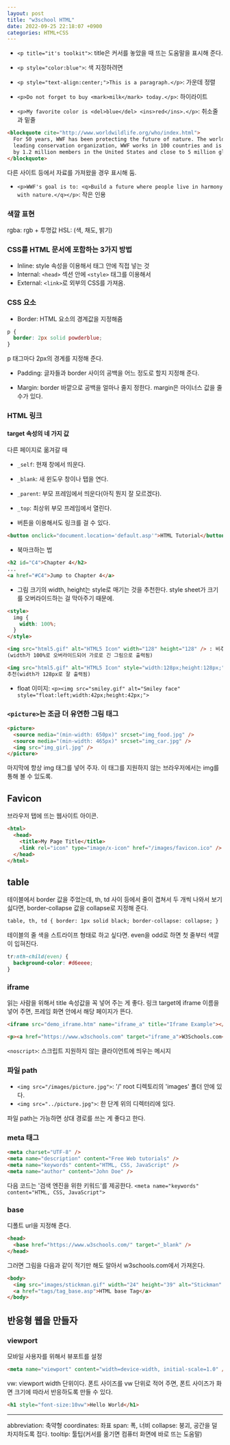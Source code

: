 ```yaml
---
layout: post
title: "w3school HTML"
date: 2022-09-25 22:18:07 +0900
categories: HTML+CSS
---
```


- `<p title="it's toolkit">`: title은 커서를 놓았을 때 뜨는 도움말을 표시해 준다.

- `<p style="color:blue">`: 색 지정하려면

- `<p style="text-align:center;">This is a paragraph.</p>`: 가운데 정렬

- `<p>Do not forget to buy <mark>milk</mark> today.</p>`: 하이라이트

- `<p>My favorite color is <del>blue</del> <ins>red</ins>.</p>`: 취소줄과 밑줄

```html
<blockquote cite="http://www.worldwildlife.org/who/index.html">
  For 50 years, WWF has been protecting the future of nature. The world's
  leading conservation organization, WWF works in 100 countries and is supported
  by 1.2 million members in the United States and close to 5 million globally.
</blockquote>
```

다른 사이트 등에서 자료를 가져왔을 경우 표시해 둠.

- `<p>WWF's goal is to: <q>Build a future where people live in harmony with nature.</q></p>`: 작은 인용

### 색깔 표현

rgba: rgb + 투명값
HSL: (색, 채도, 밝기)

### CSS를 HTML 문서에 포함하는 3가지 방법

- Inline: style 속성을 이용해서 태그 안에 직접 넣는 것
- Internal: `<head>` 섹션 안에 `<style>` 태그를 이용해서
- External: `<link>`로 외부의 CSS를 가져옴.

### CSS 요소

- Border: HTML 요소의 경계값을 지정해줌

```css
p {
  border: 2px solid powderblue;
}
```

p 태그마다 2px의 경계를 지정해 준다.

- Padding: 글자들과 border 사이의 공백을 어느 정도로 할지 지정해 준다.

- Margin: border 바깥으로 공백을 얼마나 줄지 정한다. margin은 마이너스 값을 줄 수가 있다.

### HTML 링크

#### target 속성의 네 가지 값

다른 페이지로 옮겨갈 때

- `_self`: 현재 창에서 띄운다.
- `_blank`: 새 윈도우 창이나 탭을 연다.
- `_parent`: 부모 프레임에서 띄운다(아직 뭔지 잘 모르겠다).
- `_top`: 최상위 부모 프레임에서 열린다.

- 버튼을 이용해서도 링크를 걸 수 있다.

```html
<button onclick="document.location='default.asp'">HTML Tutorial</button>
```

- 북마크하는 법

```html
<h2 id="C4">Chapter 4</h2>
...
<a href="#C4">Jump to Chapter 4</a>
```

- 그림 크기의 width, height는 style로 매기는 것을 추천한다. style sheet가 크기를 오버라이드하는 걸 막아주기 때문에.

```html
<style>
  img {
    width: 100%;
  }
</style>

<img src="html5.gif" alt="HTML5 Icon" width="128" height="128" /> : 비추천
(width가 100%로 오버라이드되어 가로로 긴 그림으로 출력됨)

<img src="html5.gif" alt="HTML5 Icon" style="width:128px;height:128px;" /> :
추천(width가 128px로 잘 출력됨)
```

- float 이미지: `<p><img src="smiley.gif" alt="Smiley face" style="float:left;width:42px;height:42px;">
`

### `<picture>`는 조금 더 유연한 그림 태그

```html
<picture>
  <source media="(min-width: 650px)" srcset="img_food.jpg" />
  <source media="(min-width: 465px)" srcset="img_car.jpg" />
  <img src="img_girl.jpg" />
</picture>
```

마지막에 항상 img 태그를 넣어 주자. 이 태그를 지원하지 않는 브라우저에서는 img를 통해 볼 수 있도록.

## Favicon

브라우저 탭에 뜨는 웹사이트 아이콘.

```html
<html>
  <head>
    <title>My Page Title</title>
    <link rel="icon" type="image/x-icon" href="/images/favicon.ico" />
  </head>
</html>
```

## table

테이블에서 border 값을 주었는데, th, td 사이 등에서 줄이 겹쳐서 두 개씩 나와서 보기 싫다면, border-collapse 값을 collapse로 지정해 준다.

```html
table, th, td { border: 1px solid black; border-collapse: collapse; }
```

테이블의 줄 색을 스트라이프 형태로 하고 싶다면. even을 odd로 하면 첫 줄부터 색깔이 입혀진다.

```css
tr:nth-child(even) {
  background-color: #d6eeee;
}
```

### iframe

읽는 사람을 위해서 title 속성값을 꼭 넣어 주는 게 좋다. 링크 target에 iframe 이름을 넣어 주면, 프레임 화면 안에서 해당 페이지가 뜬다.

```html
<iframe src="demo_iframe.htm" name="iframe_a" title="Iframe Example"></iframe>

<p><a href="https://www.w3schools.com" target="iframe_a">W3Schools.com</a></p>
```

`<noscript>`: 스크립트 지원하지 않는 클라이언트에 띄우는 메시지

### 파일 path

- `<img src="/images/picture.jpg">`: '/' root 디렉토리의 'images' 폴더 안에 있다.
- `<img src="../picture.jpg">`: 한 단계 위의 디렉터리에 있다.

파일 path는 가능하면 상대 경로를 쓰는 게 좋다고 한다.

### meta 태그

```html
<meta charset="UTF-8" />
<meta name="description" content="Free Web tutorials" />
<meta name="keywords" content="HTML, CSS, JavaScript" />
<meta name="author" content="John Doe" />
```

다음 코드는 '검색 엔진을 위한 키워드'를 제공한다.
`<meta name="keywords" content="HTML, CSS, JavaScript">`

### base

디폴트 url을 지정해 준다.

```html
<head>
  <base href="https://www.w3schools.com/" target="_blank" />
</head>
```

그러면 그림을 다음과 같이 적기만 해도 알아서 w3schools.com에서 가져온다.

```html
<body>
  <img src="images/stickman.gif" width="24" height="39" alt="Stickman" />
  <a href="tags/tag_base.asp">HTML base Tag</a>
</body>
```

## 반응형 웹을 만들자

### viewport

모바일 사용자를 위해서 뷰포트를 설정

```html
<meta name="viewport" content="width=device-width, initial-scale=1.0" />
```

vw: viewport width 단위이다. 폰트 사이즈를 vw 단위로 적어 주면, 폰트 사이즈가 화면 크기에 따라서 반응하도록 만들 수 있다.

```html
<h1 style="font-size:10vw">Hello World</h1>
```

<hr />
abbreviation: 축약형
coordinates: 좌표
span: 폭, 너비
collapse: 붕괴, 공간을 덜 차지하도록 접다.
tooltip: 툴팁(커서를 옮기면 컴퓨터 화면에 바로 뜨는 도움말)
